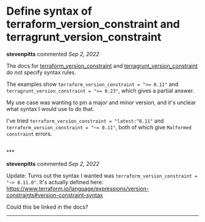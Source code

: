 # Define syntax of terraform_version_constraint and terragrunt_version_constraint

**stevenpitts** commented *Sep 2, 2022*

The docs for [terraform_version_constraint](https://terragrunt.gruntwork.io/docs/reference/config-blocks-and-attributes/#terraform_version_constraint) and [terragrunt_version_constraint](https://terragrunt.gruntwork.io/docs/reference/config-blocks-and-attributes/#terragrunt_version_constraint) do not specify syntax rules.

The examples show `terraform_version_constraint = ">= 0.11"` and `terragrunt_version_constraint = ">= 0.23"`, which gives a partial answer.

My use case was wanting to pin a major and minor version, and it's unclear what syntax I would use to do that.

I've tried `terraform_version_constraint = "latest:^0.11"` and `terraform_version_constraint = "~= 0.11"`, both of which give `Malformed constraint` errors.

<br />
***


**stevenpitts** commented *Sep 2, 2022*

Update: Turns out the syntax I wanted was `terraform_version_constraint = "~> 0.11.0"`. It's actually defined here: https://www.terraform.io/language/expressions/version-constraints#version-constraint-syntax

Could this be linked in the docs?
***

